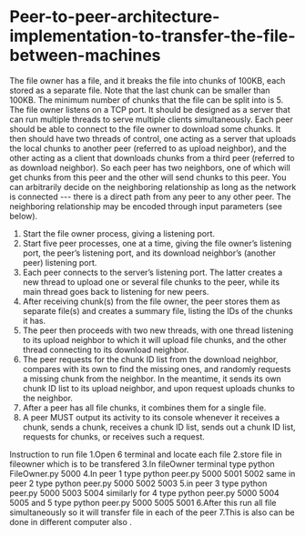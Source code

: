 # Peer-to-peer-architecture-implementation-to-transfer-the-file-between-machines
The file owner has a file, and it breaks the file into chunks of 100KB, each stored as a 
separate file. Note that the last chunk can be smaller than 100KB. The minimum number
of chunks that the file can be split into is 5. The file owner listens on a TCP port. It 
should be designed as a server that can run multiple threads to serve multiple clients 
simultaneously.
Each peer should be able to connect to the file owner to download some chunks. It then 
should have two threads of control, one acting as a server that uploads the local chunks to 
another peer (referred to as upload neighbor), and the other acting as a client that 
downloads chunks from a third peer (referred to as download neighbor). So each peer has 
two neighbors, one of which will get chunks from this peer and the other will send 
chunks to this peer. You can arbitrarily decide on the neighboring relationship as long as 
the network is connected --- there is a direct path from any peer to any other peer. The 
neighboring relationship may be encoded through input parameters (see below).
1. Start the file owner process, giving a listening port.
2. Start five peer processes, one at a time, giving the file owner’s listening port, the 
peer’s listening port, and its download neighbor’s (another peer) listening port. 
3. Each peer connects to the server’s listening port. The latter creates a new thread to 
upload one or several file chunks to the peer, while its main thread goes back to 
listening for new peers.
4. After receiving chunk(s) from the file owner, the peer stores them as separate file(s)
and creates a summary file, listing the IDs of the chunks it has.
5. The peer then proceeds with two new threads, with one thread listening to its upload
neighbor to which it will upload file chunks, and the other thread connecting to its 
download neighbor. 
6. The peer requests for the chunk ID list from the download neighbor, compares with 
its own to find the missing ones, and randomly requests a missing chunk from the 
neighbor. In the meantime, it sends its own chunk ID list to its upload neighbor, and 
upon request uploads chunks to the neighbor. 
7. After a peer has all file chunks, it combines them for a single file. 
8. A peer MUST output its activity to its console whenever it receives a chunk, sends a 
chunk, receives a chunk ID list, sends out a chunk ID list, requests for chunks, or 
receives such a request. 

Instruction to run file
1.Open 6 terminal and locate each file 
2.store file in fileowner which is to be transfered
3.In fileOwner terminal type python FileOwner.py 5000
4.In peer 1 type python peer.py 5000 5001 5002 same in peer 2 type python peer.py 5000 5002 5003
5.in peer 3 type python peer.py 5000 5003 5004 similarly for 4 type python peer.py 5000 5004 5005 and 5 type python peer.py 5000 5005 5001
6.After this run all file simultaneously so it will transfer file in each of the peer
7.This is also can be done in different computer also .
